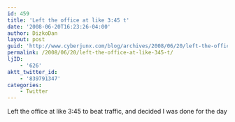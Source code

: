 ```yaml
---
id: 459
title: 'Left the office at like 3:45 t'
date: '2008-06-20T16:23:26-04:00'
author: DizkoDan
layout: post
guid: 'http://www.cyberjunx.com/blog/archives/2008/06/20/left-the-office-at-like-345-t/'
permalink: /2008/06/20/left-the-office-at-like-345-t/
ljID:
    - '626'
aktt_twitter_id:
    - '839791347'
categories:
    - Twitter
---
```


Left the office at like 3:45 to beat traffic, and decided I was done for the day